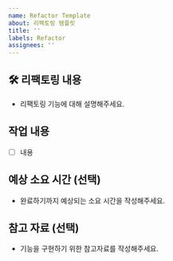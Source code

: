 ```yaml
---
name: Refactor Template
about: 리팩토링 템플릿
title: ''
labels: Refactor
assignees: ''
---
```


## 🛠️ 리팩토링 내용

- 리팩토링 기능에 대해 설명해주세요.

## 작업 내용

- [ ] 내용

## 예상 소요 시간 (선택)

- 완료하기까지 예상되는 소요 시간을 작성해주세요.

## 참고 자료 (선택)

- 기능을 구현하기 위한 참고자료를 작성해주세요.
